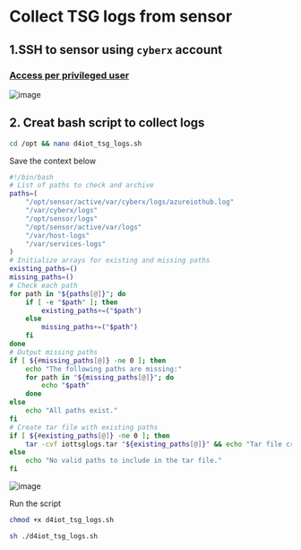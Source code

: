 # Collect TSG logs from sensor

## 1.SSH to sensor using `cyberx` account
### [Access per privileged user](https://learn.microsoft.com/en-us/azure/defender-for-iot/organizations/roles-on-premises#access-per-privileged-user)
![image](https://github.com/user-attachments/assets/2385be1b-7bca-4fee-b576-23e5a88ef388)

## 2. Creat bash script to collect logs
```sh
cd /opt && nano d4iot_tsg_logs.sh
```

Save the context below
```sh
#!/bin/bash
# List of paths to check and archive
paths=(
    "/opt/sensor/active/var/cyberx/logs/azureiothub.log"
    "/var/cyberx/logs"
    "/opt/sensor/logs"
    "/opt/sensor/active/var/logs"
    "/var/host-logs"
    "/var/services-logs"
)
# Initialize arrays for existing and missing paths
existing_paths=()
missing_paths=()
# Check each path
for path in "${paths[@]}"; do
    if [ -e "$path" ]; then
        existing_paths+=("$path")
    else
        missing_paths+=("$path")
    fi
done
# Output missing paths
if [ ${#missing_paths[@]} -ne 0 ]; then
    echo "The following paths are missing:"
    for path in "${missing_paths[@]}"; do
        echo "$path"
    done
else
    echo "All paths exist."
fi
# Create tar file with existing paths
if [ ${#existing_paths[@]} -ne 0 ]; then
    tar -cvf iottsglogs.tar "${existing_paths[@]}" && echo "Tar file created: iottsglogs.tar"
else
    echo "No valid paths to include in the tar file."
fi
```

![image](https://github.com/user-attachments/assets/e7ebef8c-dbc0-44c9-8d06-7d7fd58bd934)


Run the script
```sh
chmod +x d4iot_tsg_logs.sh
```
```sh
sh ./d4iot_tsg_logs.sh
```
